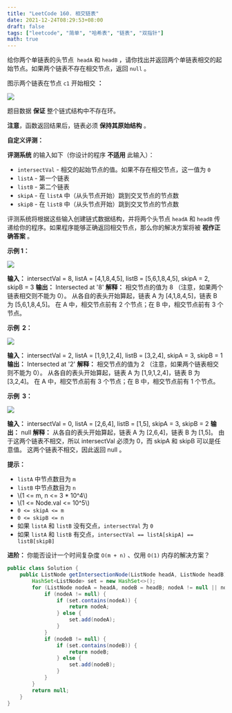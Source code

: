 ```yaml
---
title: "LeetCode 160. 相交链表"
date: 2021-12-24T08:29:53+08:00
draft: false
tags: ["leetcode", "简单", "哈希表", "链表", "双指针"]
math: true
---
```


给你两个单链表的头节点  `headA` 和 `headB` ，请你找出并返回两个单链表相交的起始节点。如果两个链表不存在相交节点，返回 `null` 。

图示两个链表在节点 `c1` 开始相交 **：**

![](https://tategotoazarasi.github.io/images/160_statement.png)

题目数据 **保证** 整个链式结构中不存在环。

<!--more-->

**注意**，函数返回结果后，链表必须 **保持其原始结构** 。

**自定义评测：**

**评测系统** 的输入如下（你设计的程序 **不适用** 此输入）：

- `intersectVal` - 相交的起始节点的值。如果不存在相交节点，这一值为 `0`
- `listA` - 第一个链表
- `listB` - 第二个链表
- `skipA` - 在 `listA` 中（从头节点开始）跳到交叉节点的节点数
- `skipB` - 在 `listB` 中（从头节点开始）跳到交叉节点的节点数

评测系统将根据这些输入创建链式数据结构，并将两个头节点 `headA` 和 `headB` 传递给你的程序。如果程序能够正确返回相交节点，那么你的解决方案将被 **视作正确答案** 。

**示例 1：**

![](https://tategotoazarasi.github.io/images/160_example_1_1.png)

**输入：** intersectVal = 8, listA = [4,1,8,4,5], listB = [5,6,1,8,4,5], skipA = 2, skipB = 3
**输出：** Intersected at '8'
**解释：** 相交节点的值为 8 （注意，如果两个链表相交则不能为 0）。
从各自的表头开始算起，链表 A 为 [4,1,8,4,5]，链表 B 为 [5,6,1,8,4,5]。
在 A 中，相交节点前有 2 个节点；在 B 中，相交节点前有 3 个节点。

**示例  2：**

![](https://tategotoazarasi.github.io/images/160_example_2.png)

**输入：** intersectVal = 2, listA = [1,9,1,2,4], listB = [3,2,4], skipA = 3, skipB = 1
**输出：** Intersected at '2'
**解释：** 相交节点的值为 2 （注意，如果两个链表相交则不能为 0）。
从各自的表头开始算起，链表 A 为 [1,9,1,2,4]，链表 B 为 [3,2,4]。
在 A 中，相交节点前有 3 个节点；在 B 中，相交节点前有 1 个节点。

**示例  3：**

![](https://tategotoazarasi.github.io/images/160_example_3.png)

**输入：** intersectVal = 0, listA = [2,6,4], listB = [1,5], skipA = 3, skipB = 2
**输出：** null
**解释：** 从各自的表头开始算起，链表 A 为 [2,6,4]，链表 B 为 [1,5]。
由于这两个链表不相交，所以 intersectVal 必须为 0，而 skipA 和 skipB 可以是任意值。
这两个链表不相交，因此返回 null 。

**提示：**

- `listA` 中节点数目为 `m`
- `listB` 中节点数目为 `n`
- \\(1 <= m, n <= 3 \* 10^4\\)
- \\(1 <= Node.val <= 10^5\\)
- `0 <= skipA <= m`
- `0 <= skipB <= n`
- 如果 `listA` 和 `listB` 没有交点，`intersectVal` 为 `0`
- 如果 `listA` 和 `listB` 有交点，`intersectVal == listA[skipA] == listB[skipB]`

**进阶：** 你能否设计一个时间复杂度 `O(m + n)` 、仅用 `O(1)` 内存的解决方案？

```java
public class Solution {
    public ListNode getIntersectionNode(ListNode headA, ListNode headB) {
        HashSet<ListNode> set = new HashSet<>();
        for (ListNode nodeA = headA, nodeB = headB; nodeA != null || nodeB != null; nodeA = nodeA == null ? null : nodeA.next, nodeB = nodeB == null ? null : nodeB.next) {
            if (nodeA != null) {
                if (set.contains(nodeA)) {
                    return nodeA;
                } else {
                    set.add(nodeA);
                }
            }
            if (nodeB != null) {
                if (set.contains(nodeB)) {
                    return nodeB;
                } else {
                    set.add(nodeB);
                }
            }
        }
        return null;
    }
}
```
